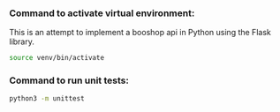### Command to activate virtual environment:

This is an attempt to implement a booshop api in Python using the Flask library.

```bash
source venv/bin/activate
```

### Command to run unit tests:

```bash
python3 -m unittest
```